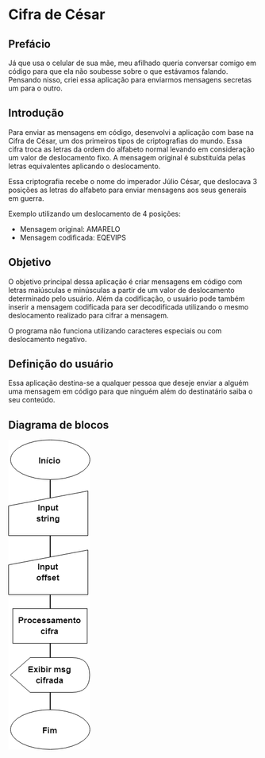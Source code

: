 # Cifra de César

## Prefácio

Já que usa o celular de sua mãe, meu afilhado queria conversar comigo em código para
que ela não soubesse sobre o que estávamos falando. Pensando nisso, criei essa aplicação
para enviarmos mensagens secretas um para o outro.

## Introdução

Para enviar as mensagens em código, desenvolvi a aplicação com base na Cifra de César,
um dos primeiros tipos de criptografias do mundo. Essa cifra troca as letras da ordem
do alfabeto normal levando em consideração um valor de deslocamento fixo. A mensagem
original é substituída pelas letras equivalentes aplicando o deslocamento.

Essa criptografia recebe o nome do imperador Júlio César, que deslocava 3 posições
as letras do alfabeto para enviar mensagens aos seus generais em guerra.

Exemplo utilizando um deslocamento de 4 posições:
- Mensagem original: AMARELO
- Mensagem codificada: EQEVIPS

## Objetivo

O objetivo principal dessa aplicação é criar mensagens em código com letras maiúsculas 
e minúsculas a partir de um valor de deslocamento determinado pelo usuário.
Além da codificação, o usuário pode também inserir a mensagem codificada para ser decodificada
utilizando o mesmo deslocamento realizado para cifrar a mensagem.

O programa não funciona utilizando caracteres especiais ou com deslocamento negativo.

## Definição do usuário
Essa aplicação destina-se a qualquer pessoa que deseje enviar a alguém uma mensagem em código para
que ninguém além do destinatário saiba o seu conteúdo. 

## Diagrama de blocos
<img id="diagrama" src="img/Diagrama-Cipher.png" alt="Diagrama de blocos">
